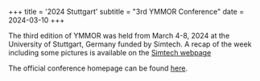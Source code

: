 +++
title = '2024 Stuttgart'
subtitle = "3rd YMMOR Conference"
date = 2024-03-10
+++

The third edition of YMMOR was held from March 4-8, 2024 at the University of Stuttgart, Germany funded
by Simtech. A recap of the week including some pictures is available on the [Simtech webpage](https://www.simtech.uni-stuttgart.de/press/YMMOR-2024-sparks-international-collaboration-among-early-career-researchers)

The official conference homepage can be found [here](https://opencms.uni-stuttgart.de/konferenz/ymmor2024/).
